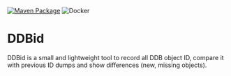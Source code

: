 [![Maven Package](https://github.com/mbuechner/ddbid/actions/workflows/maven-publish.yml/badge.svg)](https://github.com/mbuechner/ddbid/actions/workflows/maven-publish.yml) ![Docker](https://github.com/mbuechner/ddbid/workflows/Docker/badge.svg)

# DDBid
DDBid is a small and lightweight tool to record all DDB object ID, compare it with previous ID dumps and show differences (new, missing objects).
